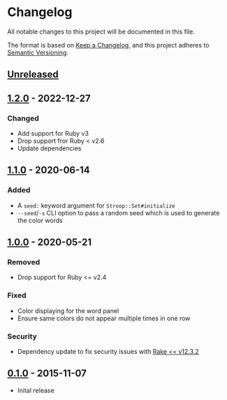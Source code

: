 # Changelog

All notable changes to this project will be documented in this file.

The format is based on [Keep a Changelog](https://keepachangelog.com/en/1.0.0/),
and this project adheres to [Semantic Versioning](https://semver.org/spec/v2.0.0.html).

## [Unreleased]

## [1.2.0] - 2022-12-27
### Changed
- Add support for Ruby v3
- Drop support fror Ruby < v2.6
- Update dependencies

## [1.1.0] - 2020-06-14
### Added
- A `seed:` keyword argument for `Stroop::Set#initialize`
- `--seed`/`-s` CLI option to pass a random seed which is used to generate the color words

## [1.0.0] - 2020-05-21
### Removed
- Drop support for Ruby <= v2.4

### Fixed
- Color displaying for the word panel
- Ensure same colors do not appear multiple times in one row

### Security
- Dependency update to fix security issues with [Rake <= v12.3.2](https://github.com/advisories/GHSA-jppv-gw3r-w3q8)

## [0.1.0] - 2015-11-07

* Inital release

[Unreleased]: https://github.com/paulgoetze/stroop/compare/v1.2.0...HEAD
[1.2.0]: https://github.com/paulgoetze/stroop/compare/v1.1.0...v1.2.0
[1.1.0]: https://github.com/paulgoetze/stroop/compare/v1.0.0...v1.1.0
[1.0.0]: https://github.com/paulgoetze/stroop/compare/v0.1.0...v1.0.0
[0.1.0]: https://github.com/paulgoetze/stroop/releases/tag/v0.1.0
